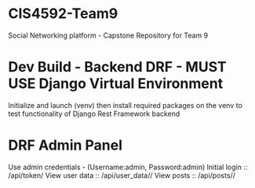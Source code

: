 # CIS4592-Team9
Social Networking platform - Capstone Repository for Team 9

# Dev Build - Backend DRF - MUST USE Django Virtual Environment
Initialize and launch (venv) then install required packages on the venv to test functionality of Django Rest Framework backend

# DRF Admin Panel
Use admin credentials - (Username:admin, Password:admin)
Initial login  ::   /api/token/
View user data ::   /api/user_data/<username>/
View posts     ::   /api/posts/<username>/

